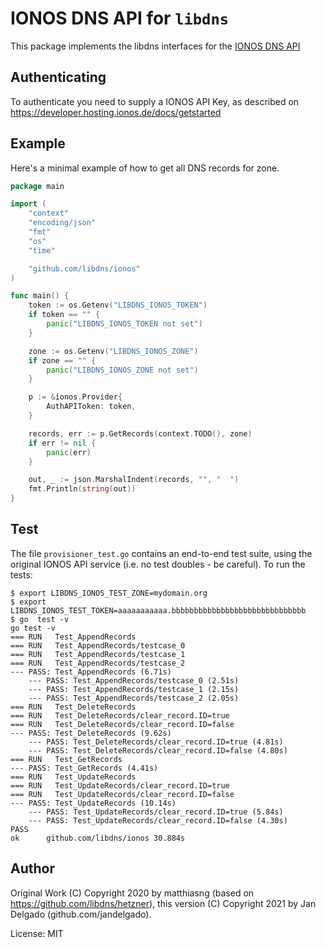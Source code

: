 # IONOS DNS API for `libdns`

This package implements the libdns interfaces for the [IONOS DNS
API](https://developer.hosting.ionos.de/docs/dns)

## Authenticating

To authenticate you need to supply a IONOS API Key, as described on
https://developer.hosting.ionos.de/docs/getstarted

## Example

Here's a minimal example of how to get all DNS records for zone.

```go
package main

import (
	"context"
	"encoding/json"
	"fmt"
	"os"
	"time"

	"github.com/libdns/ionos"
)

func main() {
	token := os.Getenv("LIBDNS_IONOS_TOKEN")
	if token == "" {
		panic("LIBDNS_IONOS_TOKEN not set")
	}

	zone := os.Getenv("LIBDNS_IONOS_ZONE")
	if zone == "" {
		panic("LIBDNS_IONOS_ZONE not set")
	}

	p := &ionos.Provider{
		AuthAPIToken: token,
	}

	records, err := p.GetRecords(context.TODO(), zone)
	if err != nil {
		panic(err)
	}

	out, _ := json.MarshalIndent(records, "", "  ")
	fmt.Println(string(out))
}
```

## Test

The file `provisioner_test.go` contains an end-to-end test suite, using the
original IONOS API service (i.e. no test doubles - be careful). To run the
tests:

```console
$ export LIBDNS_IONOS_TEST_ZONE=mydomain.org
$ export LIBDNS_IONOS_TEST_TOKEN=aaaaaaaaaaa.bbbbbbbbbbbbbbbbbbbbbbbbbbbbbb
$ go  test -v
go test -v
=== RUN   Test_AppendRecords
=== RUN   Test_AppendRecords/testcase_0
=== RUN   Test_AppendRecords/testcase_1
=== RUN   Test_AppendRecords/testcase_2
--- PASS: Test_AppendRecords (6.71s)
    --- PASS: Test_AppendRecords/testcase_0 (2.51s)
    --- PASS: Test_AppendRecords/testcase_1 (2.15s)
    --- PASS: Test_AppendRecords/testcase_2 (2.05s)
=== RUN   Test_DeleteRecords
=== RUN   Test_DeleteRecords/clear_record.ID=true
=== RUN   Test_DeleteRecords/clear_record.ID=false
--- PASS: Test_DeleteRecords (9.62s)
    --- PASS: Test_DeleteRecords/clear_record.ID=true (4.81s)
    --- PASS: Test_DeleteRecords/clear_record.ID=false (4.80s)
=== RUN   Test_GetRecords
--- PASS: Test_GetRecords (4.41s)
=== RUN   Test_UpdateRecords
=== RUN   Test_UpdateRecords/clear_record.ID=true
=== RUN   Test_UpdateRecords/clear_record.ID=false
--- PASS: Test_UpdateRecords (10.14s)
    --- PASS: Test_UpdateRecords/clear_record.ID=true (5.84s)
    --- PASS: Test_UpdateRecords/clear_record.ID=false (4.30s)
PASS
ok  	github.com/libdns/ionos	30.884s
```

## Author

Original Work (C) Copyright 2020 by matthiasng (based on https://github.com/libdns/hetzner),
this version (C) Copyright 2021 by Jan Delgado (github.com/jandelgado).

License: MIT

